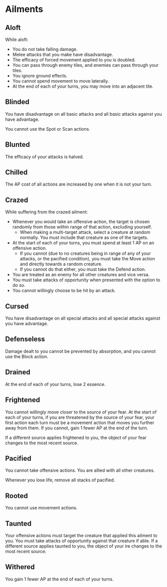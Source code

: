 # Ailments

## Aloft

While aloft:

- You do not take falling damage.
- Melee attacks that you make have disadvantage.
- The efficacy of forced movement applied to you is doubled.
- You can pass through enemy tiles, and enemies can pass through your tiles.
- You ignore ground effects.
- You cannot spend movement to move laterally.
- At the end of each of your turns, you may move into an adjacent tile.

## Blinded

You have disadvantage on all basic attacks and all basic attacks against you have advantage.

You cannot use the Spot or Scan actions.

## Blunted

The efficacy of your attacks is halved.

## Chilled

The AP cost of all actions are increased by one when it is not your turn.

## Crazed

While suffering from the crazed ailment:

- Whenever you would take an offensive action, the target is chosen randomly from those within range of that action, excluding yourself.
  - When making a multi-target attack, select a creature at random normally. You must include that creature as one of the targets.
- At the start of each of your turns, you must spend at least 1 AP on an offensive action.
  - If you cannot (due to no creatures being in range of any of your attacks, or the pacified condition), you must take the Move action and directly towards a random creature.
  - If you cannot do that either, you must take the Defend action.
- You are treated as an enemy for all other creatures and vice versa.
- You must take attacks of opportunity when presented with the option to do so.
- You cannot willingly choose to be hit by an attack.

## Cursed

You have disadvantage on all special attacks and all special attacks against you have advantage.

## Defenseless

Damage dealt to you cannot be prevented by absorption, and you cannot use the Block action.

## Drained

At the end of each of your turns, lose 2 essence.

## Frightened

You cannot willingly move closer to the source of your fear.
At the start of each of your turns, if you are threatened by the source of your fear, your first action each turn must be a movement action that moves you further away from them.
If you cannot, gain 1 fewer AP at the end of the turn.

If a different source applies frightened to you, the object of your fear changes to the most recent source.

## Pacified

You cannot take offensive actions.
You are allied with all other creatures.

Whenever you lose life, remove all stacks of pacified.

## Rooted

You cannot use movement actions.

## Taunted

Your offensive actions must target the creature that applied this ailment to you.
You must take attacks of opportunity against that creature if able.
If a different source applies taunted to you, the object of your ire changes to the most recent source.

## Withered

You gain 1 fewer AP at the end of each of your turns.
